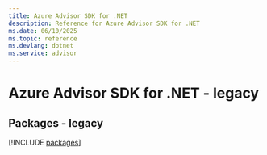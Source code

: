 ```yaml
---
title: Azure Advisor SDK for .NET
description: Reference for Azure Advisor SDK for .NET
ms.date: 06/10/2025
ms.topic: reference
ms.devlang: dotnet
ms.service: advisor
---
```

# Azure Advisor SDK for .NET - legacy
## Packages - legacy
[!INCLUDE [packages](advisor-index.md)]